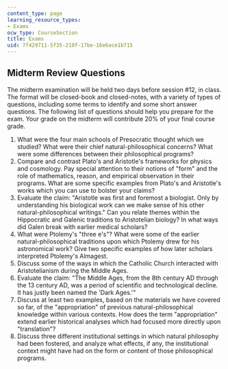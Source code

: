 ```yaml
---
content_type: page
learning_resource_types:
- Exams
ocw_type: CourseSection
title: Exams
uid: 7f429711-5f35-219f-17be-16e6ace1b715
---
```


Midterm Review Questions
------------------------

The midterm examination will be held two days before session #12, in class. The format will be closed-book and closed-notes, with a variety of types of questions, including some terms to identify and some short answer questions. The following list of questions should help you prepare for the exam. Your grade on the midterm will contribute 20% of your final course grade.

1.  What were the four main schools of Presocratic thought which we studied? What were their chief natural-philosophical concerns? What were some differences between their philosophical programs?
2.  Compare and contrast Plato's and Aristotle's frameworks for physics and cosmology. Pay special attention to their notions of "form" and the role of mathematics, reason, and empirical observation in their programs. What are some specific examples from Plato's and Aristotle's works which you can use to bolster your claims?
3.  Evaluate the claim: "Aristotle was first and foremost a biologist. Only by understanding his biological work can we make sense of his other natural-philosophical writings." Can you relate themes within the Hippocratic and Galenic traditions to Aristotelian biology? In what ways did Galen break with earlier medical scholars?
4.  What were Ptolemy's "three e's"? What were some of the earlier natural-philosophical traditions upon which Ptolemy drew for his astronomical work? Give two specific examples of how later scholars interpreted Ptolemy's Almagest.
5.  Discuss some of the ways in which the Catholic Church interacted with Aristotelianism during the Middle Ages.
6.  Evaluate the claim: "The Middle Ages, from the 8th century AD through the 13 century AD, was a period of scientific and technological decline. It has justly been named the 'Dark Ages.'"
7.  Discuss at least two examples, based on the materials we have covered so far, of the "appropriation" of previous natural-philosophical knowledge within various contexts. How does the term "appropriation" extend earlier historical analyses which had focused more directly upon "translation"?
8.  Discuss three different institutional settings in which natural philosophy had been fostered, and analyze what effects, if any, the institutional context might have had on the form or content of those philosophical programs.